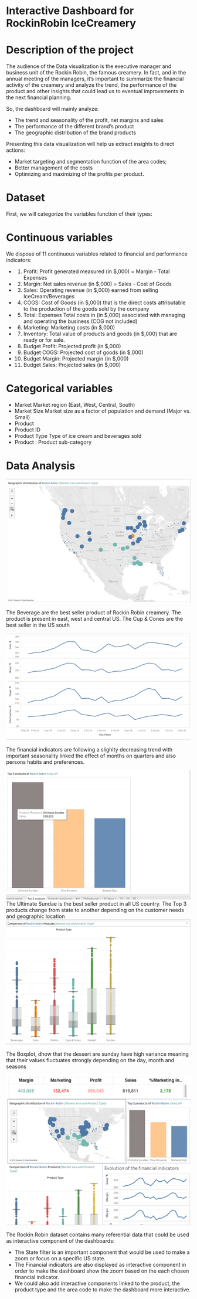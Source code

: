 # Interactive Dashboard for RockinRobin IceCreamery
# Description of the project
The audience of the Data visualization is the executive manager and business unit of the Rockin Robin, the famous creamery. In fact, and in the annual meeting of the managers, it’s important to summarize the financial activity of the creamery and analyze the trend, the performance of the product and other insights that could lead us to eventual improvements in the next financial planning.

So, the dashboard will mainly analyze:
*	The trend and seasonality of the profit, net margins and sales
*	The performance of the different brand’s product
*	The geographic distribution of the brand products

Presenting this data visualization will help us extract insights to direct actions:
*	Market targeting and segmentation function of the area codes;
*	Better management of the costs
*	Optimizing and maximizing of the profits per product.

# Dataset
First, we will categorize the variables function of their types:
#	Continuous variables

We dispose of 11 continuous variables related to financial and performance indicators:
* 1.	Profit:	Profit generated measured (in $,000) = Margin - Total Expenses
* 2.	Margin: Net sales revenue (in $,000) = Sales - Cost of Goods
* 3.	Sales:	Operating revenue (in $,000) earned from selling IceCream/Beverages
* 4.	COGS: Cost of Goods (in $,000) that is the direct costs attributable to the production of the goods sold by the company
* 5.	Total: Expenses Total costs in (in $,000) associated with managing and operating the business (COG not included)
* 6.	Marketing: Marketing costs (in $,000)
*  7.	Inventory: Total value of products and goods (in $,000) that are ready or for sale.
* 8.	Budget Profit:	Projected profit (in $,000)
* 9.	Budget COGS: Projected cost of goods (in $,000)
* 10. Budget Margin: Projected margin (in $,000)
* 11.	Budget Sales:	Projected sales (in $,000)

#	Categorical variables

* Market	Market region (East, West, Central, South)
* Market Size	Market size as a factor of population and demand (Major vs. Small)
* Product	
* Product ID	
* Product Type	Type of ice cream and beverages sold
* Product	: Product sub-category

# Data Analysis

<img src='https://github.com/Gulbazkhan07/Data-Science-Projects/blob/main/Business%20insights%20of%20RockinRobin/images/geoprahical.png'>

The Beverage are the best seller product of Rockin Robin creamery. The product is present in east, west and central US. The Cup & Cones are the best seller in the US south


<img src='https://github.com/Gulbazkhan07/Data-Science-Projects/blob/main/Business%20insights%20of%20RockinRobin/images/sales.png'>

The financial indicators are following a slighlty decreasing trend with important seasonality linked the effect of months on quarters and also persons habits and preferences.


<img src='https://github.com/Gulbazkhan07/Data-Science-Projects/blob/main/Business%20insights%20of%20RockinRobin/images/top3.png'>
The Ultimate Sundae is the best seller product in all US country. The Top 3 products change from state to another depending on the customer needs and geographic location

<img src='https://github.com/Gulbazkhan07/Data-Science-Projects/blob/main/Business%20insights%20of%20RockinRobin/images/boxplot.png'>

The Boxplot, dhow that the dessert are sunday have high variance meaning that their values fluctuates strongly depending on the day, month and seasons

<img src='https://github.com/Gulbazkhan07/Data-Science-Projects/blob/main/Business%20insights%20of%20RockinRobin/images/dashboard.png'>

The Rockin Robin dataset contains many referential data that could be used as interactive component of the dashboards:

* The State filter is an important component that would be used to make a zoom or focus on a specific US state.
* The Financial indicators are also displayed as interactive component in order to make the dashboard show the zoom based on the each chosen financial indicator.
* 	We could also add interactive components linked to the product, the product type and the area code to make the dashboard more interactive.






